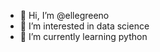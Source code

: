 - 👋 Hi, I’m @ellegreeno
- 👀 I’m interested in data science
- 🌱 I’m currently learning python


<!---
ellegreeno/ellegreeno is a ✨ special ✨ repository because its `README.md` (this file) appears on your GitHub profile.
You can click the Preview link to take a look at your changes.
--->

